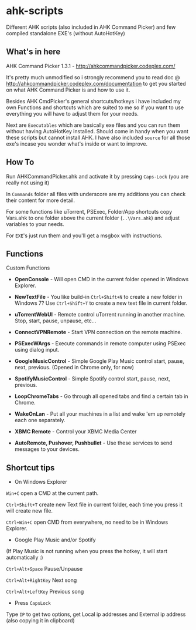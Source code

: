 ahk-scripts
===========

Different AHK scripts (also included in AHK Command Picker) and few compiled standalone EXE's (without AutoHotKey)

What's in here
--------------

AHK Command Picker 1.3.1 - http://ahkcommandpicker.codeplex.com/

It's pretty much unmodified so i strongly recommend you to read doc @ http://ahkcommandpicker.codeplex.com/documentation to get you started on what AHK Command Picker is and how to use it.


Besides AHK CmdPicker's general shortcuts/hotkeys i have included my own Functions and shortcuts which are suited to me so if you want to use everything you will have to adjust them for your needs.

Next are `Executables` which are basically exe files and you can run them without having AutoHotKey installed. Should come in handy when you want these scripts but cannot install AHK. I have also included `source` for all those exe's incase you wonder what's inside or want to improve.

How To
------
Run AHKCommandPicker.ahk and activate it by pressing `Caps-Lock` (you are really not using it)

In `Commands` folder all files with underscore are my additions you can check their content for more detail.

For some functions like uTorrent, PSExec, Folder/App shortcuts copy Vars.ahk to one folder above the current folder (`..\Vars.ahk`) and adjust variables to your needs.
    
For `EXE`'s just run them and you'll get a msgbox with instructions.

Functions
---------
Custom Functions

* **OpenConsole** - 
Will open CMD in the current folder opened in Windows Explorer.

* **NewTextFile** - 
You like build-in `Ctrl+Shift+N` to create a new folder in Windows 7? Use `Ctrl+Shift+T` to create a new text file in current folder.

* **uTorrentWebUI** -
Remote control uTorrent running in another machine. Stop, start, pause, unpause, etc...

* **ConnectVPNRemote** - 
Start VPN connection on the remote machine.

* **PSExecWArgs** - Execute commands in remote computer using PSExec using dialog input.

* **GoogleMusicControl** - Simple Google Play Music control start, pause, next, previous. (Opened in Chrome only, for now)

* **SpotifyMusicControl** - Simple Spotify control start, pause, next, previous.

* **LoopChromeTabs** - Go through all opened tabs and find a certain tab in Chrome.

* **WakeOnLan** - Put all your machines in a list and wake 'em up remotely each one separately.

* **XBMC Remote** - Control your XBMC Media Center 

* **AutoRemote, Pushover, Pushbullet** - Use these services to send messages to your devices.


Shortcut tips
--------------------

* On Windows Explorer

`Win+C` open a CMD at the current path.

`Ctrl+Shift+T` create new Text file in current folder, each time you press it will create new file.

`Ctrl+Win+C` open CMD from everywhere, no need to be in Windows Explorer.

* Google Play Music and/or Spotify

(If Play Music is not running when you press the hotkey, it will start automatically :)

`Ctrl+Alt+Space` Pause/Unpause

`Ctrl+Alt+RightKey` Next song

`Ctrl+Alt+LeftKey` Previous song

* Press `CapsLock`

Type `IP` to get two options, get Local ip addresses and External ip address (also copying it in clipboard)
